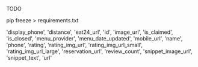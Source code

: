 TODO


pip freeze > requirements.txt


'display_phone',
'distance',
'eat24_url',
'id',
'image_url',
'is_claimed',
'is_closed',
'menu_provider',
'menu_date_updated',
'mobile_url',
'name',
'phone',
'rating',
'rating_img_url',
'rating_img_url_small',
'rating_img_url_large',
'reservation_url',
'review_count',
'snippet_image_url',
'snippet_text',
'url'